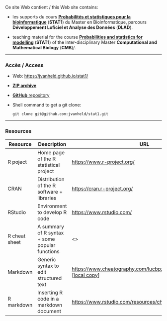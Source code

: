 Ce site Web contient  / this Web site contains: 

- les supports du cours **[Probabilités et statistiques pour la bioinformatique](STAT1_DLAD.html)** (**STAT1**) du Master en Bioinformatique, parcours **Développement Loficiel et Analyse des Données** (**DLAD**). 

- teaching material for the course **[Probabilities and statistics for modelling](STAT1_CMB.html)** (**STAT1**) of the Inter-disciplinary Master **Computational and Mathematical Biology** (**CMB**)/. 





****************************************************************
### Accès / Access

- Web: <https://jvanheld.github.io/stat1/>
- [**ZIP archive**](https://github.com/jvanheld/stat1/zipball/master)
- [**GitHub** repository](https://github.com/jvanheld/stat1)
- Shell command to get a git clone: 

    `git clone git@github.com:jvanheld/stat1.git`


****************************************************************

### Resources 


| Resource | Description | URL |
|-----------------|-------------------------|------------------------------------|
| R poject  | Home page of the R statistical project | <https://www.r-project.org/> |
| CRAN | Distribution of the R software + libraries | <https://cran.r-project.org/> |
| RStudio | Environment to develop R code | <https://www.rstudio.com/> |
| R cheat sheet | A summary of R syntax + some popular functions | <> |
| Markdown | Generic syntax to edit structured text | <https://www.cheatography.com/lucbpz/><br>[[local copy](supports/lucbpz_the-ultimate-markdown.pdf)] |
| R markdown | Inserting R code in a markdown document | <https://www.rstudio.com/resources/cheatsheets/#rmarkdown> |
